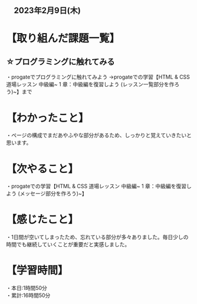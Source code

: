 ## 　2023年2月9日(木)

# 【取り組んだ課題一覧】
## ☆プログラミングに触れてみる
・progateでプログラミングに触れてみよう
→progateでの学習【HTML & CSS 道場レッスン 中級編~ 1 章：中級編を復習しよう (レッスン一覧部分を作ろう)~】まで
# 【わかったこと】
・ページの構成でまだあやふやな部分があるため、しっかりと覚えていきたいと思います。
# 【次やること】
・progateでの学習【HTML & CSS 道場レッスン 中級編~ 1 章：中級編を復習しよう (メッセージ部分を作ろう)~】
# 【感じたこと】
・1日間が空いてしまったため、忘れている部分が多々ありました。毎日少しの時間でも継続していくことが重要だと実感しました。
# 【学習時間】
・本日:1時間50分  
・累計:16時間50分
